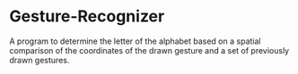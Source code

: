 # Gesture-Recognizer
A program to determine the letter of the alphabet based on a spatial comparison of  the coordinates of the drawn gesture and a set of previously drawn gestures.
